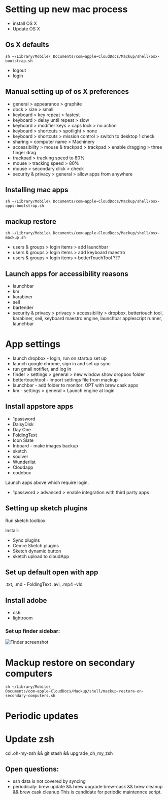 # Setting up new mac process

- install OS X
- Update OS X

## Os X defaults

`sh ~/Library/Mobile\ Documents/com~apple~CloudDocs/Mackup/shell/osx-bootstrap.sh`

- logout
- login


## Manual setting up of os X preferences

- general > appearance > graphite
- dock > size > small
- keyboard > key repeat > fastest
- keyboard > delay until repeat > slow
- keyboard > modifier keys > caps lock > no action
- keyboard > shortcuts > spotlight > none
- keyboard > shortcuts > mission control > switch to desktop 1 check
- sharing > computer name > Machinery
- accessibility > mouse & trackpad > trackpad > enable dragging > three finger drag
- trackpad > tracking speed to 80%
- mouse > tracking speed > 80%
- mouse > secondary click > check
- security & privacy > general > allow apps from anywhere


## Installing mac apps

`sh ~/Library/Mobile\ Documents/com~apple~CloudDocs/Mackup/shell/osx-apps-bootstrap.sh`


## mackup restore

`sh ~/Library/Mobile\ Documents/com~apple~CloudDocs/Mackup/shell/osx-mackup.sh`

- users & groups > login items > add launchbar
- users & groups > login items > add keyboard maestro
- users & groups > login items > betterTouchTool ???


## Launch apps for accessibility reasons

- launchbar
- km
- karabiner
- seil
- bartender
- security & privacy > privacy > accessibility > dropbox, bettertouch tool, karabiner, seil, keyboard maestro engine, launchbar applescript runner, launchbar


# App settings

- launch dropbox - login, run on startup set up
- launch google chrome, sign in and set up sync
- run gmail notifier, and log in
- finder > settings > general > new window show dropbox folder
- bettertouchtool - import settings file from mackup
- launchbar - add folder to monitor: OPT with brew cask apps
- km - settings > general > Launch engine at login


## Install appstore apps

- 1password
- DaisyDisk
- Day One
- FoldingText
- Icon Slate
- Inboard - make images backup
- sketch
- soulver
- Wunderlist
- Cloudapp
- codebox

Launch apps above which require login.

- 1password > advanced > enable integration with third party apps


## Setting up sketch plugins

Run sketch toolbox.

Install:

- Sync plugins
- Cemre Sketch plugins
- Sketch dynamic button
- sketch upload to cloudApp

## Set up default open with app
.txt, .md - FoldingText
.avi, .mp4 -vlc


## Install adobe

- cs6
- lightroom


### Set up finder sidebar:

![Finder screenshot](http://cl.ly/dvO5/Image%202015-11-26%20at%202.29.30%20PM.png)


# Mackup restore on secondary computers

`sh ~/Library/Mobile\ Documents/com~apple~CloudDocs/Mackup/shell/mackup-restore-on-secondary-computers.sh`

# Periodic updates

# Update zsh
cd .oh-my-zsh && git stash && upgrade_oh_my_zsh

## Open questions:

- ssh data is not covered by syncing
- periodicaly: brew update && brew upgrade brew-cask && brew cleanup && brew cask cleanup
This is candidate for periodic maintennce script.

